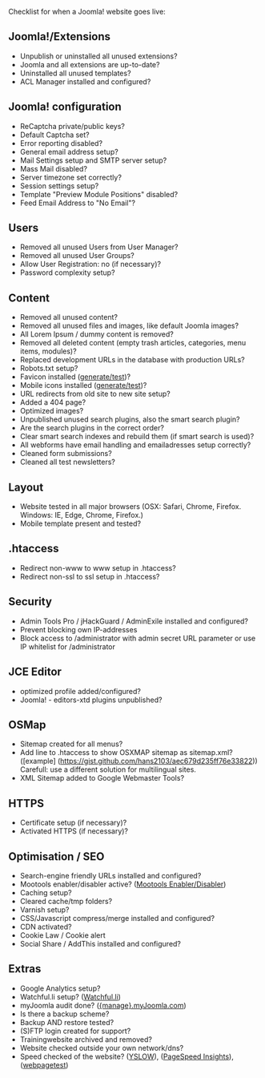 Checklist for when a Joomla! website goes live:

## Joomla!/Extensions
* Unpublish or uninstalled all unused extensions?
* Joomla and all extensions are up-to-date?
* Uninstalled all unused templates?
* ACL Manager installed and configured?

## Joomla! configuration
* ReCaptcha private/public keys?
* Default Captcha set?
* Error reporting disabled?
* General email address setup?
* Mail Settings setup and SMTP server setup?
* Mass Mail disabled?
* Server timezone set correctly?
* Session settings setup?
* Template "Preview Module Positions" disabled?
* Feed Email Address to "No Email"?

## Users
* Removed all unused Users from User Manager?
* Removed all unused User Groups?
* Allow User Registration: no (if necessary)?
* Password complexity setup?

## Content
* Removed all unused content?
* Removed all unused files and images, like default Joomla images?
* All Lorem Ipsum / dummy content is removed?
* Removed all deleted content (empty trash articles, categories, menu items, modules)?
* Replaced development URLs in the database with production URLs?
* Robots.txt setup?
* Favicon installed ([generate/test](http://realfavicongenerator.net/))?
* Mobile icons installed ([generate/test](http://realfavicongenerator.net/))?
* URL redirects from old site to new site setup?
* Added a 404 page?
* Optimized images?
* Unpublished unused search plugins, also the smart search plugin?
* Are the search plugins in the correct order?
* Clear smart search indexes and rebuild them (if smart search is used)?
* All webforms have email handling and emailadresses setup correctly?
* Cleaned form submissions?
* Cleaned all test newsletters?

## Layout
* Website tested in all major browsers (OSX: Safari, Chrome, Firefox. Windows: IE, Edge, Chrome, Firefox.)
* Mobile template present and tested?

## .htaccess
* Redirect non-www to www setup in .htaccess?
* Redirect non-ssl to ssl setup in .htaccess?

## Security
* Admin Tools Pro / jHackGuard / AdminExile installed and configured?
* Prevent blocking own IP-addresses
* Block access to /administrator with admin secret URL parameter or use IP whitelist for /administrator

## JCE Editor
* optimized profile added/configured?
* Joomla! - editors-xtd plugins unpublished?

## OSMap
* Sitemap created for all menus?
* Add line to .htaccess to show OSXMAP sitemap as sitemap.xml? ([example] (https://gist.github.com/hans2103/aec679d235ff76e33822)) Carefull: use a different solution for multilingual sites.
* XML Sitemap added to Google Webmaster Tools?

## HTTPS
* Certificate setup (if necessary)?
* Activated HTTPS (if necessary)?

## Optimisation / SEO
* Search-engine friendly URLs installed and configured?
* Mootools enabler/disabler active? ([Mootools Enabler/Disabler](http://extensions.joomla.org/extension/mootools-enabler-disabler))
* Caching setup?
* Cleared cache/tmp folders?
* Varnish setup?
* CSS/Javascript compress/merge installed and configured?
* CDN activated?
* Cookie Law / Cookie alert
* Social Share / AddThis installed and configured?

## Extras
* Google Analytics setup?
* Watchful.li setup? ([Watchful.li](https://watchful.li/))
* myJoomla audit done? ([{manage}.myJoomla.com](https://myjoomla.com/))
* Is there a backup scheme?
* Backup AND restore tested?
* (S)FTP login created for support?
* Trainingwebsite archived and removed?
* Website checked outside your own network/dns?
* Speed checked of the website? ([YSLOW](http://yslow.org/)), ([PageSpeed Insights](http://developers.google.com/speed/pagespeed/insights/)), ([webpagetest](http://www.webpagetest.org/))
